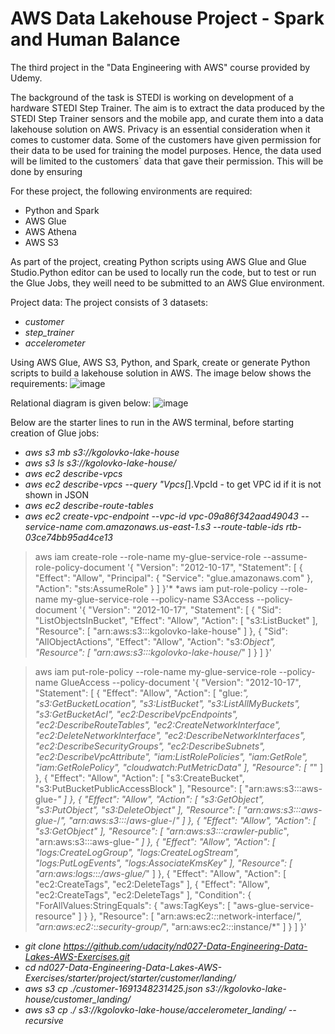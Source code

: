 # AWS Data Lakehouse Project - Spark and Human Balance

The third project in the "Data Engineering with AWS" course provided by Udemy.

The background of the task is STEDI is working on development of a hardware STEDI Step Trainer. The aim is to extract the data produced by the STEDI Step Trainer sensors and the mobile app, and curate them into a data lakehouse solution on AWS. Privacy is an essential consideration when it comes to customer data. Some of the customers have given permission for their data to be used for training the model purposes. Hence, the data used will be limited to the customers` data that gave their permission. This will be done by ensuring 


For these project, the following environments are required:
- Python and Spark
- AWS Glue
- AWS Athena
- AWS S3

As part of the project, creating Python scripts using AWS Glue and Glue Studio.Python editor can be used to locally run the code, but to test or run the Glue Jobs, they weill need to be submitted to an AWS Glue environment.

Project data:
The project consists of 3 datasets:
- *customer*
- *step_trainer*
- *accelerometer*

Using AWS Glue, AWS S3, Python, and Spark, create or generate Python scripts to build a lakehouse solution in AWS. The image below shows the requirements:
![image](https://github.com/user-attachments/assets/273f32f1-3a47-48ad-9056-3cfe63ad3719)

Relational diagram is given below:
![image](https://github.com/user-attachments/assets/32921352-9175-489d-957a-15563e1d9cfb)

Below are the starter lines to run in the AWS terminal, before starting creation of Glue jobs:

 - *aws s3 mb s3://kgolovko-lake-house*
 - *aws s3 ls s3://kgolovko-lake-house/*
 - *aws ec2 describe-vpcs*
 - *aws ec2 describe-vpcs --query "Vpcs[*].VpcId - to get VPC id if it is not shown in JSON
 - *aws ec2 describe-route-tables*
 - *aws ec2 create-vpc-endpoint --vpc-id vpc-09a86f342aad49043 --service-name com.amazonaws.us-east-1.s3 --route-table-ids rtb-03ce74bb95ad4ce13*
> aws iam create-role --role-name my-glue-service-role --assume-role-policy-document '{
>     "Version": "2012-10-17",
>     "Statement": [
>         {
>             "Effect": "Allow",
>             "Principal": {
>                 "Service": "glue.amazonaws.com"
>             },
>             "Action": "sts:AssumeRole"
>         }
>     ]
> }'*
*aws iam put-role-policy --role-name my-glue-service-role --policy-name S3Access --policy-document '{
>     "Version": "2012-10-17",
>     "Statement": [
>         {
>             "Sid": "ListObjectsInBucket",
>             "Effect": "Allow",
>             "Action": [
>                 "s3:ListBucket"
>             ],
>             "Resource": [
>                 "arn:aws:s3:::kgolovko-lake-house"
>             ]
>         },
>         {
>             "Sid": "AllObjectActions",
>             "Effect": "Allow",
>             "Action": "s3:*Object",
>             "Resource": [
>                 "arn:aws:s3:::kgolovko-lake-house/*"
>             ]
>         }
>     ]
> }'

> aws iam put-role-policy --role-name my-glue-service-role --policy-name GlueAccess --policy-document '{
>     "Version": "2012-10-17",
>     "Statement": [
>         {
>             "Effect": "Allow",
>             "Action": [
>                 "glue:*",
>                 "s3:GetBucketLocation",
>                 "s3:ListBucket",
>                 "s3:ListAllMyBuckets",
>                 "s3:GetBucketAcl",
>                 "ec2:DescribeVpcEndpoints",
>                 "ec2:DescribeRouteTables",
>                 "ec2:CreateNetworkInterface",
>                 "ec2:DeleteNetworkInterface",
>                 "ec2:DescribeNetworkInterfaces",
>                 "ec2:DescribeSecurityGroups",
>                 "ec2:DescribeSubnets",
>                 "ec2:DescribeVpcAttribute",
>                 "iam:ListRolePolicies",
>                 "iam:GetRole",
>                 "iam:GetRolePolicy",
>                 "cloudwatch:PutMetricData"
>             ],
>             "Resource": [
>                 "*"
>             ]
>         },
>         {
>             "Effect": "Allow",
>             "Action": [
>                 "s3:CreateBucket",
>                 "s3:PutBucketPublicAccessBlock"
>             ],
>             "Resource": [
>                 "arn:aws:s3:::aws-glue-*"
>             ]
>         },
>         {
>             "Effect": "Allow",
>             "Action": [
>                 "s3:GetObject",
>                 "s3:PutObject",
>                 "s3:DeleteObject"
>             ],
>             "Resource": [
>                 "arn:aws:s3:::aws-glue-*/*",
>                 "arn:aws:s3:::*/*aws-glue-*/*"
>             ]
>         },
>         {
>             "Effect": "Allow",
>             "Action": [
>                 "s3:GetObject"
>             ],
>             "Resource": [
>                 "arn:aws:s3:::crawler-public*",
>                 "arn:aws:s3:::aws-glue-*"
>             ]
>         },
>         {
>             "Effect": "Allow",
>             "Action": [
>                 "logs:CreateLogGroup",
>                 "logs:CreateLogStream",
>                 "logs:PutLogEvents",
>                 "logs:AssociateKmsKey"
>             ],
>             "Resource": [
>                 "arn:aws:logs:*:*:/aws-glue/*"
>             ]
>         },
>         {
>             "Effect": "Allow",
>             "Action": [
>                 "ec2:CreateTags",
>                 "ec2:DeleteTags"
>             ],
>         {
>             "Effect": "Allow",
>                 "ec2:CreateTags",
>                 "ec2:DeleteTags"
>             ],
>             "Condition": {
>                 "ForAllValues:StringEquals": {
>                     "aws:TagKeys": [
>                         "aws-glue-service-resource"
>                     ]
>                 }
>             },
>             "Resource": [
>                 "arn:aws:ec2:*:*:network-interface/*",
>                 "arn:aws:ec2:*:*:security-group/*",
>                 "arn:aws:ec2:*:*:instance/*"
>             ]
>         }
>     ]
> }'

- *git clone https://github.com/udacity/nd027-Data-Engineering-Data-Lakes-AWS-Exercises.git*
- *cd nd027-Data-Engineering-Data-Lakes-AWS-Exercises/starter/project/starter/customer/landing/*
- *aws s3 cp ./customer-1691348231425.json s3://kgolovko-lake-house/customer_landing/*
- *aws s3 cp ./ s3://kgolovko-lake-house/accelerometer_landing/ --recursive*
